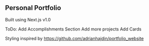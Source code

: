 ## Personal Portfolio
Built using Next.js
v1.0

ToDo: 
Add Accomplishments Section
Add more projects
Add Cards

Styling inspired by https://github.com/adrianhajdin/portfolio_website